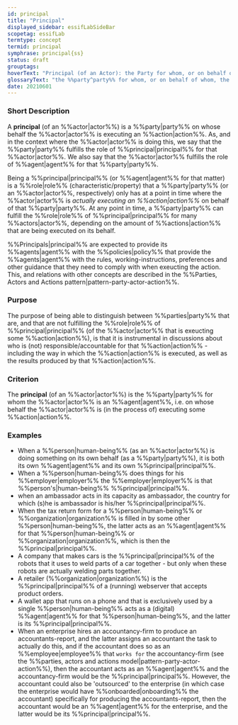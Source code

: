 ```yaml
---
id: principal
title: "Principal"
displayed_sidebar: essifLabSideBar
scopetag: essifLab
termtype: concept
termid: principal
symphrase: principal{ss}
status: draft
grouptags:
hoverText: "Principal (of an Actor): the Party for whom, or on behalf of whom, the Actor is executing an Action (this Actor is then called an Agent of that Party)."
glossaryText: "the %%party^party%% for whom, or on behalf of whom, the %%actor^actor%% is executing an %%action^action%% (this %%actor^actor%% is then called an %%agent^agent%% of that %%party^party%%)."
date: 20210601
---
```


### Short Description
A **principal** (of an %%actor|actor%%) is a %%party|party%% on whose behalf the %%actor|actor%% is executing an %%action|action%%. As, and in the context where the %%actor|actor%% is doing this, we say that the %%party|party%% fulfills the role of %%principal|principal%% for that %%actor|actor%%. We also say that the %%actor|actor%% fulfills the role of %%agent|agent%% for that %%party|party%%.

Being a %%principal|principal%% (or %%agent|agent%% for that matter) is a %%role|role%% (characteristic/property) that a %%party|party%% (or an %%actor|actor%%, respectively) only has at a point in time where the %%actor|actor%% is _actually executing an %%action|action%%_ on behalf of that %%party|party%%. At any point in time, a %%party|party%% can fulfill the %%role|role%% of %%principal|principal%% for many %%actors|actor%%, depending on the amount of %%actions|action%% that are being executed on its behalf.

%%Principals|principal%% are expected to provide its %%agents|agent%% with the %%policies|policy%% that provide the %%agents|agent%% with the rules, working-instructions, preferences and other guidance that they need to comply with when exeucting the action. This, and relations with other concepts are described in the %%Parties, Actors and Actions pattern|pattern-party-actor-action%%.

### Purpose
The purpose of being able to distinguish between %%parties|party%% that are, and that are not fulfilling the %%role|role%% of %%principal|principal%% (of the %%actor|actor%% that is exeucting some %%action|action%%), is that it is instrumental in discussions about who is (not) responsible/accountable for that %%action|action%% - including the way in which the %%action|action%% is executed, as well as the results produced by that %%action|action%%.

### Criterion
The **principal** (of an %%actor|actor%%) is the %%party|party%% for whom the %%actor|actor%% is an %%agent|agent%%, i.e. on whose behalf the %%actor|actor%% is (in the process of) executing some %%action|action%%.

### Examples

- When a %%person|human-being%% (as an %%actor|actor%%) is doing something on its own behalf (as a %%party|party%%), it is both its own %%agent|agent%% and its own %%principal|principal%%.
- When a %%person|human-being%% does things for his %%employer|employer%% the %%employer|employer%% is that %%person's|human-being%% %%principal|principal%%.
- when an ambassador acts in its capacity as ambassador, the country for which (s)he is ambassador is his/her %%principal|principal%%.
- When the tax return form for a %%person|human-being%% or %%organization|organization%% is filled in by some other %%person|human-being%%, the latter acts as an %%agent|agent%% for that %%person|human-being%% or %%organization|organization%%, which is then the %%principal|principal%%.
- A company that makes cars is the %%principal|principal%% of the robots that it uses to weld parts of a car together - but only when these robots are actually welding parts together.
- A retailer (%%organization|organization%%) is the %%principal|principal%% of a (running) webserver that accepts product orders.
- A wallet app that runs on a phone and that is exclusively used by a single %%person|human-being%% acts as a (digital) %%agent|agent%% for that %%person|human-being%%, and the latter is its %%principal|principal%%.
- When an enterprise hires an accountancy-firm to produce an accountants-report, and the latter assigns an accountant the task to actually do this, and if the accountant does so as an %%employee|employee%% that `works for` the accountancy-firm (see the %%parties, actors and actions model|pattern-party-actor-action%%), then the accountant acts as an %%agent|agent%% and the accountancy-firm would be the %%principal|principal%%. However, the accountant could also be 'outsourced' to the enterprise (in which case the enterprise would have %%onboarded|onboarding%% the accountant) specifically for producing the accountants-report, then the accountant would be an %%agent|agent%% for the enterprise, and the latter would be its %%principal|principal%%.
